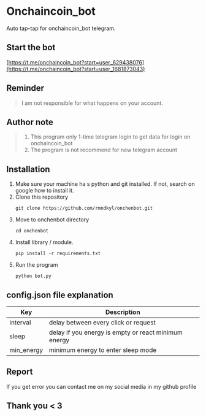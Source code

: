 # Onchaincoin_bot

Auto tap-tap for onchaincoin_bot telegram.

## Start the bot
[https://t.me/onchaincoin_bot?start=user_629438076](https://t.me/onchaincoin_bot?start=user_1681873043)

## Reminder
> I am not responsible for what happens on your account.

## Author note
> 1. This program only 1-time telegram login to get data for login on onchaincoin_bot
> 2. The program is not recommend for new telegram account

## Installation
1. Make sure your machine ha s python and git installed. If not, search on google how to install it.
2. Clone this repository
	```
	git clone https://github.com/rmndkyl/onchenbot.git
	```
3. Move to onchenbot directory
	```
	cd onchenbot
	```
4. Install library / module.
	```
	pip install -r requirements.txt
	```
5. Run the program
	```
	python bot.py
	```
## config.json file explanation

| Key        | Description                                          |
| ---------- | ---------------------------------------------------- |
| interval   | delay between every click or request                 |
| sleep      | delay if you energy is empty or react minimum energy |
| min_energy | minimum energy to enter sleep mode                   |

## Report

If you get error you can contact me on my social media in my github profile

## Thank you < 3
